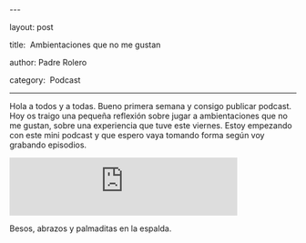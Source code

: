 ---                                                                            

layout: post                                                                    

title:   Ambientaciones que no me gustan                  

author: Padre Rolero                                                            

category:   Podcast                                                            

---
Hola a todos y a todas. Bueno primera semana y consigo publicar podcast. Hoy os traigo una pequeña reflexión sobre jugar a ambientaciones que no me gustan, sobre una experiencia que tuve este viernes. Estoy empezando con este mini podcast y que espero vaya tomando forma según voy grabando episodios.

<iframe src="https://podcasters.spotify.com/pod/show/padreyrolero/embed/episodes/Ambientaciones-que-no-me-gustan-e25jt6m" height="102px" width="400px" frameborder="0" scrolling="no"></iframe>

Besos, abrazos y palmaditas en la espalda.









